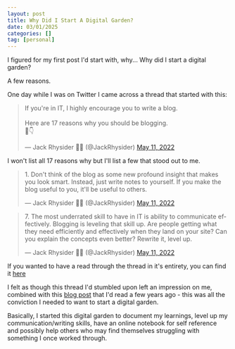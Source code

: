 ```yaml
---
layout: post
title: Why Did I Start A Digital Garden?
date: 03/01/2025
categories: []
tag: [personal]
---
```


I figured for my first post I'd start with, why... Why did I start a digital garden?

A few reasons.

One day while I was on Twitter I came across a thread that started with this:

<blockquote class="twitter-tweet"><p lang="en" dir="ltr">If you&#39;re in IT, I highly encourage you to write a blog. <br><br>Here are 17 reasons why you should be blogging.<br>🧵👇</p>&mdash; Jack Rhysider 🏴‍☠️ (@JackRhysider) <a href="https://twitter.com/JackRhysider/status/1524416387434762241?ref_src=twsrc%5Etfw">May 11, 2022</a></blockquote> <script async src="https://platform.twitter.com/widgets.js" charset="utf-8"></script>

I won't list all 17 reasons why but I'll list a few that stood out to me.

<blockquote class="twitter-tweet"><p lang="en" dir="ltr">1. Don&#39;t think of the blog as some new profound insight that makes you look smart. Instead, just write notes to yourself. If you make the blog useful to you, it&#39;ll be useful to others.</p>&mdash; Jack Rhysider 🏴‍☠️ (@JackRhysider) <a href="https://twitter.com/JackRhysider/status/1524416388785344512?ref_src=twsrc%5Etfw">May 11, 2022</a></blockquote> <script async src="https://platform.twitter.com/widgets.js" charset="utf-8"></script>

<blockquote class="twitter-tweet"><p lang="en" dir="ltr">7. The most underrated skill to have in IT is ability to communicate effectively. Blogging is leveling that skill up. Are people getting what they need efficiently and effectively when they land on your site? Can you explain the concepts even better? Rewrite it, level up.</p>&mdash; Jack Rhysider 🏴‍☠️ (@JackRhysider) <a href="https://twitter.com/JackRhysider/status/1524416395517194241?ref_src=twsrc%5Etfw">May 11, 2022</a></blockquote> <script async src="https://platform.twitter.com/widgets.js" charset="utf-8"></script>

If you wanted to have a read through the thread in it's entirety, you can find it [here](https://twitter.com/JackRhysider/status/1524416387434762241?s=20&t=RDwQ2C8mTDJ98h8WtbOs8g)

I felt as though this thread I'd stumbled upon left an impression on me, combined with this [blog post](https://ronamosa.io/docs/engineer/AWS/2018-07-29-Building-my-AWS-s3-jekyll-blog) that I'd read a few years ago - this was all the conviction I needed to want to start a digital garden.

Basically, I started this digital garden to document my learnings, level up my communication/writing skills, have an online notebook for self reference and possibly help others who may find themselves struggling with something I once worked through.
